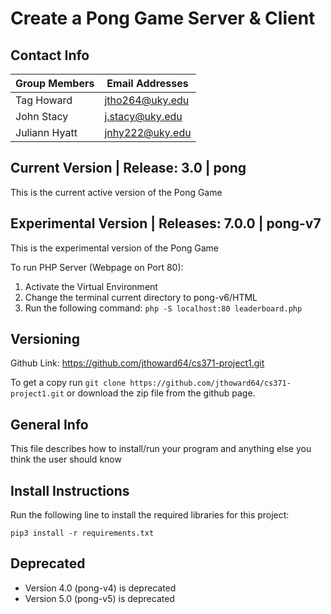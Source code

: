 # Create a Pong Game Server & Client

## Contact Info

| Group Members | Email Addresses |
| ------------- | --------------- |
| Tag Howard    | jtho264@uky.edu |
| John Stacy    | j.stacy@uky.edu |
| Juliann Hyatt | jnhy222@uky.edu |

## Current Version | Release: 3.0 | pong
This is the current active version of the Pong Game

## Experimental Version | Releases: 7.0.0 | pong-v7
This is the experimental version of the Pong Game

To run PHP Server (Webpage on Port 80):
1. Activate the Virtual Environment
2. Change the terminal current directory to pong-v6/HTML
3. Run the following command: `php -S localhost:80 leaderboard.php`

## Versioning
Github Link: https://github.com/jthoward64/cs371-project1.git

To get a copy run `git clone https://github.com/jthoward64/cs371-project1.git` or download the zip file from the github page.

## General Info
This file describes how to install/run your program and anything else you think the user should know

## Install Instructions
Run the following line to install the required libraries for this project:

`pip3 install -r requirements.txt`

## Deprecated
- Version 4.0 (pong-v4) is deprecated
- Version 5.0 (pong-v5) is deprecated